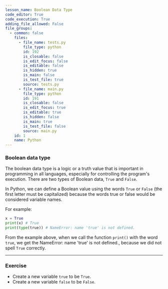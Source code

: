 ```yaml
---
lesson_name: Boolean Data Type
code_editor: True
code_execution: True
adding_file_allowed: False
file_groups:
  - common: false
    files:
      - file_name: tests.py
        file_type: python
        id: 192
        is_closable: false
        is_edit_focus: false
        is_editable: false
        is_hidden: true
        is_main: false
        is_test_file: true
        source: tests.py
      - file_name: main.py
        file_type: python
        id: 191
        is_closable: false
        is_edit_focus: true
        is_editable: true
        is_hidden: false
        is_main: true
        is_test_file: false
        source: main.py
    id: 1
    name: Python
---
```


### Boolean data type

The boolean data type is a logic or a truth value that is important in programming in all languages, especially for controlling the program's execution. There are two types of Boolean data, `True` and `False`.

In Python, we can define a Boolean value using the words `True` or `False` (the first letter must be capitalized) because the words true or false would be considered variable names.

For example:

```python
x = True
print(x) # True
print(type(true)) # NameError: name 'true' is not defined.
```

From the example above, when we call the function `print()` with the word `true`, we get the <span class="text-red-500">NameError: name 'true' is not defined.</span>, because we did not spell `True` correctly.

---

### Exercise

<ul>
<li id="test-1">Create a new variable <code>true</code> to be <code>True</code>.</li>
<li id="test-2">Create a new variable <code>false</code> to be <code>False</code>.</li>
</ul>
